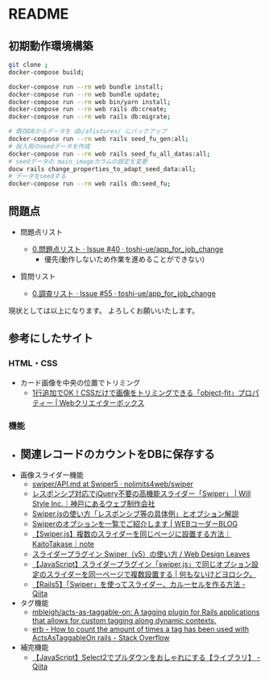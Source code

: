 # README

## 初期動作環境構築
<!--
git clone後に下記コマンドを実行すれば動作確認できると思います。<br />

yarn・jQueryなどのfrontendはほぼ初心者ですのでコマンドの抜け等がありましたら申し訳ありません。<br>

```bash
docker-compose build;
docker-compose run web rails db:create;
docker-compose run web rails db:migrate;
# 初期データ作成(seed_fuを使用)
docker-compose run web rails db:seed_fu;
docker-compose run web rails db:seed_fu;
docker-compose up -d && docker attach app_for_job_change_web_1;
```
-->
```bash
git clone ;
docker-compose build;

docker-compose run --rm web bundle install;
docker-compose run --rm web bundle update;
docker-compose run --rm web bin/yarn install;
docker-compose run --rm web rails db:create;
docker-compose run --rm web rails db:migrate;

# 既存DBからデータを db/afixtures/ にバックアップ
docker-compose run --rm web rails seed_fu_gen:all;
# 投入用のseedデータを作成
docker-compose run --rm web rails seed_fu_all_datas:all;
# seedデータの main_imageカラムの設定を変更
docw rails change_properties_to_adapt_seed_data:all;
# データをseedする
docker-compose run --rm web rails db:seed_fu;
```
<!--
docker-compose run --rm web rails seed_fu_gen:all;
docker-compose run --rm web rails seed_fu_all_datas:all;
docw rails change_main_image_properties:all;
docker-compose run --rm web rails db:seed_fu;
 -->
<!--
docker-compose run --rm --service-ports web bundle exec foreman start -f Procfile;
-->



## 問題点
- 問題点リスト
  - [0.問題点リスト · Issue #40 · toshi-ue/app_for_job_change](https://github.com/toshi-ue/app_for_job_change/issues/40)
    - 優先(動作しないため作業を進めることができない)

- 質問リスト
  - [0.調査リスト · Issue #55 · toshi-ue/app_for_job_change](https://github.com/toshi-ue/app_for_job_change/issues/55)

現状としては以上になります。
よろしくお願いいたします。
<!--
This README would normally document whatever steps are necessary to get the
application up and running.

Things you may want to cover:

* Ruby version

* System dependencies

* Configuration

* Database creation

* Database initialization

* How to run the test suite

* Services (job queues, cache servers, search engines, etc.)

* Deployment instructions

* ...

-->
## 参考にしたサイト
### HTML・CSS
- カード画像を中央の位置でトリミング
  - [1行追加でOK！CSSだけで画像をトリミングできる「object-fit」プロパティー | Webクリエイターボックス](https://www.webcreatorbox.com/tech/object-fit)

### 機能
- 関連レコードのカウントをDBに保存する
  - 
- 画像スライダー機能
  - [swiper/API.md at Swiper5 · nolimits4web/swiper](https://github.com/nolimits4web/swiper/blob/Swiper5/API.md)
  - [レスポンシブ対応でjQuery不要の高機能スライダー「Swiper」 | Will Style Inc.｜神戸にあるウェブ制作会社](https://www.willstyle.co.jp/blog/724/)
  - [Swiper.jsの使い方「レスポンシブ等の具体例」とオプション解説](https://stand-4u.com/web/javascript/swiper.html#%EF%BC%91%E7%94%BB%E9%9D%A2%E3%81%AB%E8%A4%87%E6%95%B0%E6%9E%9A%E8%A1%A8%E7%A4%BA%E3%81%99%E3%82%8B%E3%82%AB%E3%83%AB%E3%83%BC%E3%82%BB%E3%83%AB%E3%82%BF%E3%82%A4%E3%83%97%E3%81%AB%E3%81%99%E3%82%8B%E6%96%B9%E6%B3%95)
  - [Swiperのオプションを一覧でご紹介します | WEBコーダーBLOG](https://coder-memo.com/swiper-option/)
  - [【Swiper.js】複数のスライダーを同じページに設置する方法｜KaitoTakase｜note](https://note.com/kaito_takase/n/n0c26570be394)
  - [スライダープラグイン Swiper（v5）の使い方 / Web Design Leaves](https://www.webdesignleaves.com/pr/plugins/swiper_js.html)
  - [【JavaScript】スライダープラグイン「swiper.js」で同じオプション設定のスライダーを同一ページで複数設置する | 何もないけどヨロシク。](https://nanimonaikedo.jp/markup/1682/)
  - [【Rails5】「Swiper」を使ってスライダー、カルーセルを作る方法 - Qiita](https://qiita.com/emincoring/items/18d07d0aec5d9836227c)
- タグ機能
  - [mbleigh/acts-as-taggable-on: A tagging plugin for Rails applications that allows for custom tagging along dynamic contexts.](https://github.com/mbleigh/acts-as-taggable-on)
  - [erb - How to count the amount of times a tag has been used with ActsAsTaggableOn rails - Stack Overflow](https://stackoverflow.com/questions/38530218/how-to-count-the-amount-of-times-a-tag-has-been-used-with-actsastaggableon-rails)
- 補完機能
  - [【JavaScript】Select2でプルダウンをおしゃれにする【ライブラリ】 - Qiita](https://qiita.com/mtanabe/items/c324a2d4a8de8d1595e4)
